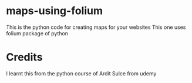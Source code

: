 # maps-using-folium
This is the python code for creating maps for your websites
This one uses folium package of python

# Credits
I learnt this from the python course of Ardit Sulce from udemy
